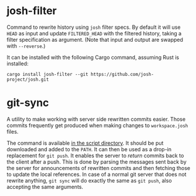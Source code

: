 
josh-filter
===========

Command to rewrite history using ``josh`` filter specs.
By default it will use ``HEAD`` as input and update ``FILTERED_HEAD`` with the filtered
history, taking a filter specification as argument.
(Note that input and output are swapped with `--reverse`.)

It can be installed with the following Cargo command, assuming Rust is installed:
```shell
cargo install josh-filter --git https://github.com/josh-project/josh.git
```

git-sync
========

A utility to make working with server side rewritten commits easier.
Those commits frequently get produced when making changes to ``workspace.josh`` files.

The command is available [in the script
directory](https://raw.githubusercontent.com/josh-project/josh/master/scripts/git-sync).
It should be put downloaded and added to the ``PATH``.
It can then be used as a drop-in replacement for ``git push``.
It enables the server to *return* commits back to the client after a push. This is done by parsing
the messages sent back by the server for announcements of rewritten commits and then fetching
those to update the local references.
In case of a normal git server that does not rewrite anything, ``git sync`` will do exactly the
same as ``git push``, also accepting the same arguments.
